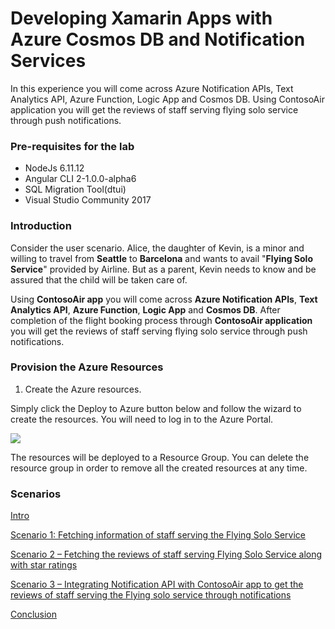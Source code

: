 # Developing Xamarin Apps with Azure Cosmos DB and Notification Services

In this experience you will come across Azure Notification APIs, Text Analytics API, Azure Function, Logic App and Cosmos DB. Using ContosoAir application you will get the reviews of staff serving flying solo service through push notifications.

### Pre-requisites for the lab ###

- NodeJs 6.11.12
- Angular CLI 2-1.0.0-alpha6
- SQL Migration Tool(dtui)
- Visual Studio Community 2017

### Introduction 

Consider the user scenario. Alice, the daughter of Kevin, is a minor and willing to travel from **Seattle** to **Barcelona** and wants to avail  "**Flying Solo Service**" provided by Airline. But as a parent, Kevin needs to know and be assured that the child will be taken care of.

Using **ContosoAir app** you will come across **Azure Notification APIs**, **Text Analytics API**, **Azure Function**, **Logic App** and **Cosmos DB**. After completion of the flight booking process through **ContosoAir application** you will get the reviews of staff serving flying solo service through push notifications.


### Provision the Azure Resources ###

1. Create the Azure resources.
    
  Simply click the Deploy to Azure button below and follow the wizard to create the resources. You will need to log in to the Azure Portal.
                                                                     
  <a href="https://portal.azure.com/#create/Microsoft.Template/uri/https://raw.githubusercontent.com/Microsoft/developer-immersion-data/master/labs/sp-gda/gdaexpericence3/story_a_notificationservice_with_cosmosdb/deployment/template.json" target="_blank">
    <img src="http://azuredeploy.net/deploybutton.png"/>
  </a>

  The resources will be deployed to a Resource Group. You can delete the resource group in order to remove all the created resources at any time.

### Scenarios ###

<a href="./story_a_notificationservice_with_cosmosdb/content/intro.md">Intro</a>

<a href="./story_a_notificationservice_with_cosmosdb/content/0.md">Scenario 1: Fetching information of staff serving the Flying Solo Service</a>

<a href="./story_a_notificationservice_with_cosmosdb/content/1.md">Scenario 2 – Fetching the reviews of staff serving Flying Solo Service along with star ratings</a>

<a href="./story_a_notificationservice_with_cosmosdb/content/2.md">Scenario 3 – Integrating Notification API with ContosoAir app to get the reviews of staff serving the Flying solo service through notifications</a>

<a href="./story_a_notificationservice_with_cosmosdb/content/conclusion.md">Conclusion</a>   
